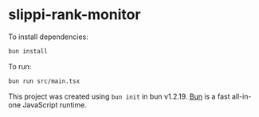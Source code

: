 # slippi-rank-monitor

To install dependencies:

```bash
bun install
```

To run:

```bash
bun run src/main.tsx
```

This project was created using `bun init` in bun v1.2.19. [Bun](https://bun.com) is a fast all-in-one JavaScript runtime.
